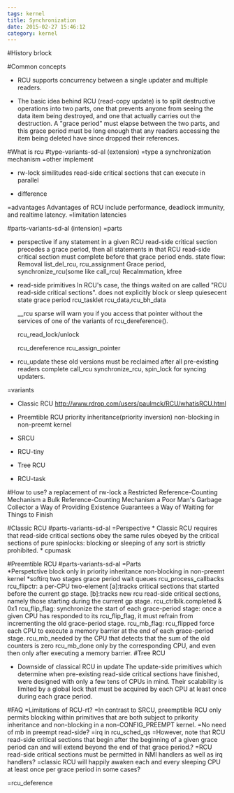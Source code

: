 ```yaml
---
tags: kernel
title: Synchronization
date: 2015-02-27 15:46:12
category: kernel
---
```

#History
brlock

#Common concepts
* RCU supports concurrency between a single updater and multiple readers.

* The basic idea behind RCU (read-copy update) is to split destructive
operations into two parts, one that prevents anyone from seeing the data
item being destroyed, and one that actually carries out the destruction.
A "grace period" must elapse between the two parts, and this grace period
must be long enough that any readers accessing the item being deleted have 
since dropped their references.


#What is rcu
#type-variants-sd-al (extension)
=type
a synchronization mechanism 
=other implement
* rw-lock similitudes 
	read-side critical sections that can execute in parallel

* difference

=advantages 
Advantages of RCU include performance, deadlock immunity, and realtime latency.
=limitation
latencies


#parts-variants-sd-al (intension)
=parts
* perspective
	if any statement in a given RCU read-side critical section precedes a grace period, then all statements in that RCU read-side critical section must complete before that grace period ends.
	state flow: 
	Removal  list_del_rcu, rcu_assignment
	Grace period, synchronize_rcu(some like call_rcu)
	Recalmmation, kfree

* read-side primitives
	In RCU's case, the things waited on are called "RCU read-side critical sections".
	does not explicitly block or sleep
	quiesecent state
	grace period
	rcu_tasklet
	rcu_data,rcu_bh_data

	__rcu sparse will warn you if you access that pointer without the services of one of the variants of rcu_dereference().

	rcu_read_lock/unlock

	rcu_dereference
	rcu_assign_pointer

* rcu_update
	these old versions must be reclaimed after all pre-existing readers complete
	call_rcu
	synchronize_rcu, spin_lock for syncing updaters.

=variants
* Classic RCU
	http://www.rdrop.com/users/paulmck/RCU/whatisRCU.html
* Preemtible RCU
	priority inheritance(priority inversion)
	non-blocking in non-preemt kernel

* SRCU
* RCU-tiny
* Tree RCU
* RCU-task


#How to use?
a replacement of rw-lock
a Restricted Reference-Counting Mechanism 
a Bulk Reference-Counting Mechanism
a Poor Man's Garbage Collector
a Way of Providing Existence Guarantees
a Way of Waiting for Things to Finish


#Classic RCU
#parts-variants-sd-al
=Perspective
	* Classic RCU requires that read-side critical sections obey the same rules obeyed by the critical sections of pure spinlocks: blocking or sleeping of any sort is strictly prohibited.
	* cpumask

#Preemtible RCU
#parts-variants-sd-al
=Parts	
*Perspetctive
	block only in priority inheritance non-blocking in non-preemt kernel
*softirq
	two stages grace period
	wait queues
	rcu_process_callbacks
	rcu_flipctr: a per-CPU two-element
		[a]:tracks critical sections that started before the current gp stage.
		[b]:tracks new rcu read-side critical sections, namely those starting during the current gp stage.
	rcu_ctrlblk.completed & 0x1
	rcu_flip_flag: synchronize the start of each grace-period stage: once a given CPU has responded to its rcu_flip_flag, it must refrain from incrementing the old grace-period stage. 
	rcu_mb_flag: rcu_flipped  force each CPU to execute a memory barrier at the end of each grace-period stage.
				rcu_mb_needed by the CPU that detects that the sum of the old counters is zero
				 rcu_mb_done only by the corresponding CPU, and even then only after executing a memory barrier.
#Tree RCU
* Downside of classical RCU in update
The update-side primitives which determine when pre-existing read-side critical sections have finished, 
	were designed with only a few tens of CPUs in mind.
Their scalability is limited by a global lock that must be acquired by each CPU at least once during each grace period.


#FAQ
=Limitations of RCU-rt?
=In contrast to SRCU, preemptible RCU only permits blocking within primitives that are both subject to prikority inheritance and non-blocking in a non-CONFIG_PREEMPT kernel.
=No need of mb in preempt read-side?
=irq in rcu_sched_qs
=However, note that RCU read-side critical sections that begin after the beginning of a given grace period can and will extend beyond the end of that grace period.?
=RCU read-side critical sections must be permitted in NMI handlers as well as irq handlers?
=classic RCU will happily awaken each and every sleeping CPU at least once per grace period in some cases?

=rcu_deference

